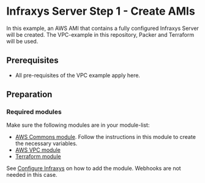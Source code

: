 # Infraxys Server Step 1 - Create AMIs 

In this example, an AWS AMI that contains a fully configured Infraxys Server will be created.
The VPC-example in this repository, Packer and Terraform will be used. 


## Prerequisites

- All pre-requisites of the VPC example apply here. 
 
## Preparation
 
### Required modules

Make sure the following modules are in your module-list:
 - [AWS Commons module](https://github.com/infraxys-aws/aws-commons). Follow the instructions in this module to create the necessary variables.
 - [AWS VPC module](https://github.com/infraxys-aws/aws-vpc)
 - [Terraform module](https://github.com/infraxys-modules/terraform)

See <a href="https://infraxys.io/topics/using-modules/#configure-infraxys" target="_blank">Configure Infraxys</a> on how to add the module. Webhooks are not needed in this case.

